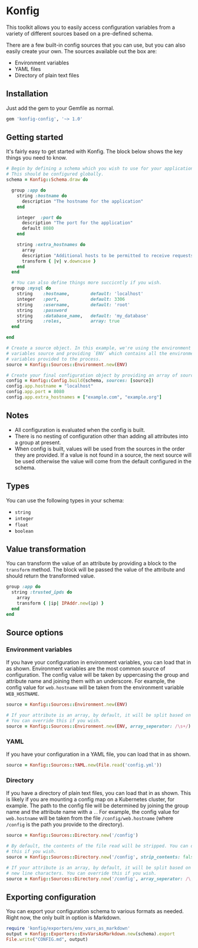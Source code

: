 # Konfig

This toolkit allows you to easily access configuration variables from a variety of different sources based on a pre-defined schema.

There are a few built-in config sources that you can use, but you can also easily create your own. The sources available out the box are:

- Environment variables
- YAML files
- Directory of plain text files

## Installation

Just add the gem to your Gemfile as normal.

```ruby
gem 'konfig-config', '~> 1.0'
```

## Getting started

It's fairly easy to get started with Konfig. The block below shows the key things you need to know.

```ruby
# Begin by defining a schema which you wish to use for your application.
# This should be configured globally.
schema = Konfig::Schema.draw do

  group :app do
    string :hostname do
      description "The hostname for the application"
    end

    integer  :port do
      description "The port for the application"
      default 8080
    end

    string :extra_hostnames do
      array
      description "Additional hosts to be permitted to receive requests"
      transform { |v| v.downcase }
    end
  end

  # You can also define things more succicntly if you wish.
  group :mysql do
    string    :hostname,        default: 'localhost'
    integer   :port,            default: 3306
    string    :username,        default: 'root'
    string    :password
    string    :database_name,   default: 'my_database'
    string    :roles,           array: true
  end

end

# Create a source object. In this example, we're using the environment
# variables source and providing `ENV` which contains all the environment
# variables provided to the process.
source = Konfig::Sources::Environment.new(ENV)

# Create your final configuration object by providing an array of sources.
config = Konfig::Config.build(schema, sources: [source])
config.app.hostname = "localhost"
config.app.port = 8080
config.app.extra_hostnames = ["example.com", "example.org"]
```

## Notes

- All configuration is evaluated when the config is built.
- There is no nesting of configuration other than adding all attributes into a group at present.
- When config is built, values will be used from the sources in the order they are provided. If a value is not found in a source, the next source will be used otherwise the value will come from the default configured in the schema.

## Types

You can use the following types in your schema:

- `string`
- `integer`
- `float`
- `boolean`

## Value transformation

You can transform the value of an attribute by providing a block to the `transform` method. The block will be passed the value of the attribute and should return the transformed value.

```ruby
group :app do
  string :trusted_ipds do
    array
    transform { |ip| IPAddr.new(ip) }
  end
end
```

## Source options

### Environment variables

If you have your configuration in environment variables, you can load that in as shown. Environment variables are the most common source of configuration. The config value will be taken by uppercasing the group and attribute name and joining them with an underscore. For example, the config value for `web.hostname` will be taken from the environment variable `WEB_HOSTNAME`.

```ruby
source = Konfig::Sources::Environment.new(ENV)

# If your attribute is an array, by default, it will be split based on commas.
# You can override this if you wish.
source = Konfig::Sources::Environment.new(ENV, array_seperator: /\s+/)
```

### YAML

If you have your configuration in a YAML file, you can load that in as shown.

```ruby
source = Konfig::Sources::YAML.new(File.read('config.yml'))
```

### Directory

If you have a directory of plain text files, you can load that in as shown. This is likely if you are mounting a config map on a Kubernetes cluster, for example. The path to the config file will be determined by joining the group name and the attribute name with a `.`. For example, the config value for `web.hostname` will be taken from the file `/config/web.hostname` (where `/config` is the path you provide to the directory).

```ruby
source = Konfig::Sources::Directory.new('/config')

# By default, the contents of the file read will be stripped. You can disable
# this if you wish.
source = Konfig::Sources::Directory.new('/config', strip_contents: false)

# If your attribute is an array, by default, it will be split based on
# new line characters. You can override this if you wish.
source = Konfig::Sources::Directory.new('/config', array_seperator: /\,/)
```

## Exporting configuration

You can export your configuration schema to various formats as needed. Right now, the only built in option is Markdown.

```ruby
require 'konfig/exporters/env_vars_as_markdown'
output = Konfig::Exporters::EnvVarsAsMarkdown.new(schema).export
File.write("CONFIG.md", output)
```
